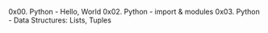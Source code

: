 0x00. Python - Hello, World
0x02. Python - import & modules
0x03. Python - Data Structures: Lists, Tuples
